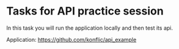 # Tasks for API practice session

In this task you will run the application locally and then test its api.

Application: https://github.com/konflic/api_example
